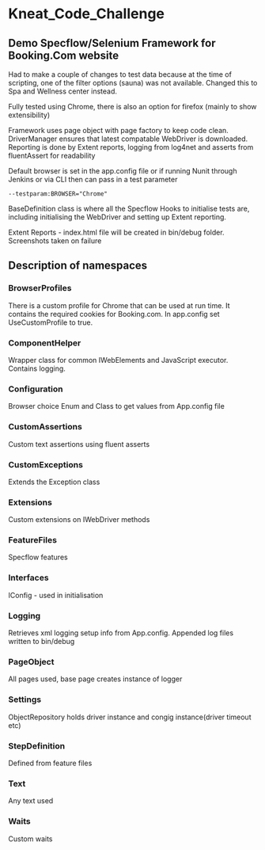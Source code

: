
# Kneat_Code_Challenge

## Demo Specflow/Selenium Framework for Booking.Com website

Had to make a couple of changes to test data because at the time of scripting, one of the filter options (sauna) was not available. Changed this to Spa and Wellness center instead.

Fully tested using Chrome, there is also an option for firefox (mainly to show extensibility)

Framework uses page object with page factory to keep code clean. DriverManager ensures that latest compatable WebDriver is downloaded.
Reporting is done by Extent reports, logging from log4net and asserts from fluentAssert for readability

Default browser is set in the app.config file or if running Nunit through Jenkins or via CLI then can pass in a test parameter

    --testparam:BROWSER="Chrome"

BaseDefinition class is where all the Specflow Hooks to initialise tests are, including initialising the WebDriver and setting up Extent reporting.

Extent Reports - index.html file will be created in bin/debug folder. Screenshots taken on failure

## Description of namespaces

### BrowserProfiles
There is a custom profile for Chrome that can be used at run time. It contains the required cookies for Booking.com. In app.config set UseCustomProfile to true.

### ComponentHelper
Wrapper class for common IWebElements and JavaScript executor. Contains logging.

### Configuration
Browser choice Enum and Class to get values from App.config file

### CustomAssertions
Custom text assertions using fluent asserts

### CustomExceptions
Extends the Exception class

### Extensions
Custom extensions on IWebDriver methods

### FeatureFiles
Specflow features

### Interfaces
IConfig - used in initialisation

### Logging
Retrieves xml logging setup info from App.config. Appended log files written to bin/debug

### PageObject
All pages used, base page creates instance of logger

### Settings
ObjectRepository holds driver instance and congig instance(driver timeout etc)

### StepDefinition
Defined from feature files

### Text
Any text used

### Waits
Custom waits



